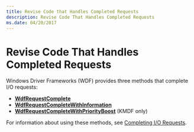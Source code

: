 ```yaml
---
title: Revise Code that Handles Completed Requests
description: Revise Code That Handles Completed Requests
ms.date: 04/20/2017
---
```


# Revise Code That Handles Completed Requests


Windows Driver Frameworks (WDF) provides three methods that complete I/O requests:

-   [**WdfRequestComplete**](/windows-hardware/drivers/ddi/wdfrequest/nf-wdfrequest-wdfrequestcomplete)
-   [**WdfRequestCompleteWithInformation**](/windows-hardware/drivers/ddi/wdfrequest/nf-wdfrequest-wdfrequestcompletewithinformation)
-   [**WdfRequestCompleteWithPriorityBoost**](/windows-hardware/drivers/ddi/wdfrequest/nf-wdfrequest-wdfrequestcompletewithpriorityboost) (KMDF only)

For information about using these methods, see [Completing I/O Requests](completing-i-o-requests.md).

 

